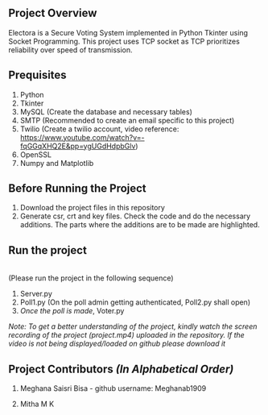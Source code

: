 ## Project Overview
Electora is a Secure Voting System implemented in Python Tkinter using Socket Programming. This project uses TCP socket as TCP prioritizes reliability over speed of transmission. 

## Prequisites
1. Python
2. Tkinter
3. MySQL (Create the database and necessary tables)
4. SMTP (Recommended to create an email specific to this project)
5. Twilio (Create a twilio account, video reference: https://www.youtube.com/watch?v=-fqGGqXHQ2E&pp=ygUGdHdpbGlv)
6. OpenSSL
7. Numpy and Matplotlib

## Before Running the Project
1. Download the project files in this repository
2. Generate csr, crt and key files. Check the code and do the necessary additions. The parts where the additions are to be made are highlighted.

## Run the project
<br>(Please run the project in the following sequence)
1. Server.py
2. Poll1.py (On the poll admin getting authenticated, Poll2.py shall open)
3. _Once the poll is made_, Voter.py

*Note: To get a better understanding of the project, kindly watch the screen recording of the project (project.mp4) uploaded in the repository. If the video is not being displayed/loaded on github please download it*

## Project Contributors _(In Alphabetical Order)_
1. Meghana Saisri Bisa - github username: Meghanab1909

2. Mitha M K

